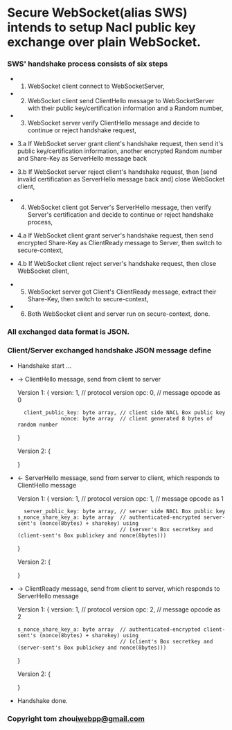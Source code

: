 # Secure WebSocket(alias SWS) intends to setup Nacl public key exchange over plain WebSocket.


### SWS' handshake process consists of six steps

* 1. WebSocket client connect to WebSocketServer,  

* 2. WebSocket client send ClientHello message to WebSocketServer with their public key/certification information and a Random number,

* 3. WebSocket server verify ClientHello message and decide to continue or reject handshake request,
*  3.a If WebSocket server grant client's handshake request, then send it's public key/certification information, 
       another encrypted Random number and Share-Key as ServerHello message back
*  3.b If WebSocket server reject client's handshake request, then [send invalid certification as ServerHello message back and] close WebSocket client,

* 4. WebSocket client got Server's ServerHello message, then verify Server's certification and decide to continue or reject handshake process,
*  4.a If WebSocket client grant server's handshake request, then send encrypted Share-Key as ClientReady message to Server, then switch to secure-context,
*  4.b If WebSocket client reject server's handshake request, then close WebSocket client,

* 5. WebSocket server got Client's ClientReady message, extract their Share-Key, then switch to secure-context,

* 6. Both WebSocket client and server run on secure-context, done.


### All exchanged data format is JSON.


### Client/Server exchanged handshake JSON message define

* Handshake start ...

* -> ClientHello message, send from client to server

  Version 1: {
                  version: 1,          // protocol version
                      opc: 0,          // message opcode as 0
          
        client_public_key: byte array, // client side NACL Box public key
                    nonce: byte array  // client generated 8 bytes of random number
  }
  
  Version 2: {
  
  }

* <- ServerHello message, send from server to client, which responds to ClientHello message

  Version 1: {
                  version: 1,          // protocol version
                      opc: 1,          // message opcode as 1
          
        server_public_key: byte array, // server side NACL Box public key
      s_nonce_share_key_a: byte array  // authenticated-encrypted server-sent's (nonce(8bytes) + sharekey) using
                                       // (server's Box secretkey and (client-sent's Box publickey and nonce(8bytes)))     
  }
  
  Version 2: {
  
  }

* -> ClientReady message, send from client to server, which responds to ServerHello message

  Version 1: {
                  version: 1,          // protocol version
                      opc: 2,          // message opcode as 2
          
      s_nonce_share_key_a: byte array  // authenticated-encrypted client-sent's (nonce(8bytes) + sharekey) using
                                       // (client's Box secretkey and (server-sent's Box publickey and nonce(8bytes)))    
  }
  
  Version 2: {
  
  }
  
* Handshake done.  


### Copyright tom zhou<iwebpp@gmail.com>

